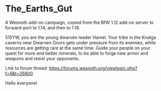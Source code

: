 # The_Earths_Gut
A Wesnoth add-on campaign, copied from the BfW 1.12 add-on server to forward-port to 1.14, and then to 1.16.

515YW, you are the young dwarven leader Hamel.
Your tribe in the Knalga caverns near Dwarven Doors gets under pressure from its enemies, while resources are getting rare at the same time.
Guide your people on your quest for more and better minerals, to be able to forge new armor and weapons and resist your opponents.

Link to forum thread: https://forums.wesnoth.org/viewtopic.php?f=8&t=26800

Hello everyone!
